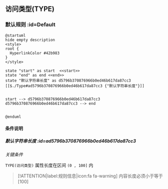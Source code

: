 ## 访问类型(TYPE) <!-- {docsify-ignore-all} -->

   

### 默认规则 :id=Default

```plantuml
@startuml
hide empty description
<style>
root {
  HyperlinkColor #42b983
}
</style>

state "start" as start  <<start>>
state "end" as end <<end>>
state "默认字符串长度" as d5796b370876966b0ed46b617da87cc3 [[$./Type#ad5796b370876966b0ed46b617da87cc3 {"默认字符串长度"}]]


start --> d5796b370876966b0ed46b617da87cc3 
d5796b370876966b0ed46b617da87cc3 --> end 


@enduml
```

#### 条件说明

##### 默认字符串长度 :id=ad5796b370876966b0ed46b617da87cc3


*关键条件*


`TYPE(访问类型)` 属性长度在区间 `(0 , 100]` 内

> [!ATTENTION|label:规则信息|icon:fa fa-warning]
> 内容长度必须小于等于[100]







